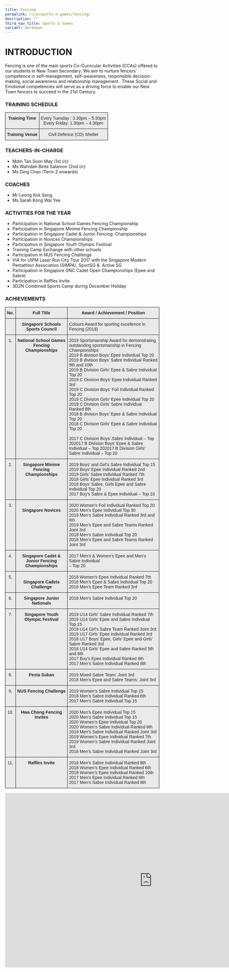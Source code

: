 ```yaml
---
title: Fencing
permalink: /cca/sports-n-games/fencing/
description: ""
third_nav_title: Sports & Games
variant: markdown
---
```

# INTRODUCTION 

Fencing is one of the main sports Co-Curricular Activities (CCAs) offered to our students in New Town Secondary. We aim to nurture fencers' competence in self-management, self-awareness, responsible decision-making, social awareness and relationship management. &nbsp;These Social and Emotional competencies will serve as a driving force to enable our New Town fencers to succeed in the 21st Century.  
  
### TRAINING SCHEDULE

<style type="text/css">
.tg  {border-collapse:collapse;border-spacing:0;}
.tg td{border-color:black;border-style:solid;border-width:1px;font-family:Arial, sans-serif;font-size:14px;
  overflow:hidden;padding:10px 5px;word-break:normal;}
.tg th{border-color:black;border-style:solid;border-width:1px;font-family:Arial, sans-serif;font-size:14px;
  font-weight:normal;overflow:hidden;padding:10px 5px;word-break:normal;}
.tg .tg-n4qt{background-color:#EAEAEA;color:#222;font-weight:bold;text-align:center;vertical-align:top}
.tg .tg-ii8k{background-color:#EAEAEA;color:#222;text-align:center;vertical-align:top}
</style>
<table class="tg">
<thead>
  <tr>
    <th class="tg-n4qt">Training Time</th>
    <th class="tg-ii8k">Every Tuesday : 3.30pm – 5.30pm<br>Every Friday: 1.30pm – 4.30pm</th>
  </tr>
</thead>
<tbody>
  <tr>
    <td class="tg-n4qt">Training Venue</td>
    <td class="tg-ii8k">Civil Defence (CD) Shelter</td>
  </tr>
</tbody>
</table>

### TEACHERS-IN-CHARGE

*   Mdm Tan Soon May (1st i/c)
*   Ms Wahidah Binte Salamon (2nd i/c)
*   Ms Ding Chao (Term 2 onwards)

### COACHES

*   Mr Leong Kok Seng
*   Ms Sarah Kong Wai Yee&nbsp;

### ACTIVITIES FOR THE YEAR

*   Participation in National School Games Fencing Championship&nbsp;
*   Participation in Singapore Minime Fencing Championship
*   Participation in Singapore Cadet &amp; Junior Fencing &nbsp;Championships
*   Participation in Novices Championships
*   Participation in Singapore Youth Olympic Festival
*   Training Camp Exchange with other schools
*   Participation in NUS Fencing Challenge
*   VIA for UIPM Laser Run City Tour 2017 with the Singapore Modern Pentathlon Association (SIMPA), SportSG &amp; &nbsp;Active SG
*   Participation in Singapore GNC Cadet Open Championships (Epee and Sabre)
*   Participation in Raffles Invite
*   3D2N Combined Sports Camp during December Holiday

  
### ACHIEVEMENTS

<style type="text/css">
.tg  {border-collapse:collapse;border-spacing:0;}
.tg td{border-color:black;border-style:solid;border-width:1px;font-family:Arial, sans-serif;font-size:14px;
  overflow:hidden;padding:10px 5px;word-break:normal;}
.tg th{border-color:black;border-style:solid;border-width:1px;font-family:Arial, sans-serif;font-size:14px;
  font-weight:normal;overflow:hidden;padding:10px 5px;word-break:normal;}
.tg .tg-n4qt{background-color:#EAEAEA;color:#222;font-weight:bold;text-align:center;vertical-align:top}
.tg .tg-y7qa{background-color:#EAEAEA;color:#222;text-align:left;vertical-align:top}
.tg .tg-ii8k{background-color:#EAEAEA;color:#222;text-align:center;vertical-align:top}
</style>
<table class="tg">
<thead>
  <tr>
    <th class="tg-n4qt">No.</th>
    <th class="tg-n4qt">Full Title</th>
    <th class="tg-n4qt">Award / Achievement / Position</th>
  </tr>
</thead>
<tbody>
  <tr>
    <td class="tg-ii8k"> </td>
    <td class="tg-n4qt">Singapore Schools Sports Council</td>
    <td class="tg-y7qa">Colours Award for sporting excellence in Fencing (2019)</td>
  </tr>
  <tr>
    <td class="tg-ii8k">1.</td>
    <td class="tg-n4qt">National School Games Fencing Championships</td>
    <td class="tg-y7qa">2019 Sportsmanship Award for demonstrating outstanding sportsmanship in Fencing Championships <br>2019 B division Boys’ Epee Individual Top 20<br>2019 B division Boys’ Sabre Individual Ranked 9th and 10th<br>2019 B Division Girls’ Epee &amp; Sabre Individual Top 20<br>2019 C Division Boys’ Epee Individual Ranked 3rd<br>2019 C Division Boys’ Foil Individual Ranked Top 20<br>2019 C Division Girls’ Epee Individual Top 20<br>2019 C Division Girls’ Sabre Individual Ranked 8th<br>2018 B division Boys’ Epee &amp; Sabre Individual Top 20<br>2018 C Division Girls’ Epee &amp; Sabre Individual Top 20<br><br>2017 C Division Boys’ Sabre Individual – Top 202017 B Division Boys’ Epee &amp; Sabre Individual – Top 202017 B Division Girls’ Sabre Individual – Top 20 <br></td>
  </tr>
  <tr>
    <td class="tg-ii8k">2.</td>
    <td class="tg-n4qt">Singapore Minime Fencing Championships </td>
    <td class="tg-y7qa">2019 Boys’ and Girl’s Sabre Individual Top 15<br>2019 Boys’ Epee Individual Ranked 2nd<br>2019 Girls’ Sabre Individual Ranked 7th <br>2018 Girls’ Epee Individual Ranked 3rd<br>2018 Boys’ Sabre, Girls Epee and Sabre Individual Top 20<br>2017 Boy’s Sabre &amp; Epee Individual – Top 10</td>
  </tr>
  <tr>
    <td class="tg-ii8k">3.</td>
    <td class="tg-ii8k"><span style="font-weight:bold"> </span><br><span style="font-weight:bold">Singapore Novices</span></td>
    <td class="tg-y7qa">2020 Women’s Foil Individual Ranked Top 20 <br>2020 Men’s Epee Individual Top 30 <br>2019 Men’s Sabre Individual Ranked 3rd and 6th <br>2019 Men’s Epee and Sabre Teams Ranked Joint 3rd <br>2018 Men’s Sabre Individual Top 20<br>2018 Men’s Epee and Sabre Teams Ranked Joint 3rd</td>
  </tr>
  <tr>
    <td class="tg-ii8k">4.</td>
    <td class="tg-n4qt">Singapore Cadet &amp; Junior Fencing Championships</td>
    <td class="tg-y7qa">2017 Men’s &amp; Women’s Epee and Men’s Sabre Individual<br>– Top 20</td>
  </tr>
  <tr>
    <td class="tg-ii8k">5.</td>
    <td class="tg-ii8k"><span style="font-weight:bold"> </span><br><span style="font-weight:bold">Singapore Cadets Challenge </span></td>
    <td class="tg-y7qa">2018 Women’s Epee Individual Ranked 7th<br>2018 Men’s Epee &amp; Sabre Individual Top 20<br>2018 Men’s Epee Team Ranked 3rd</td>
  </tr>
  <tr>
    <td class="tg-ii8k">6.</td>
    <td class="tg-n4qt">Singapore Junior Nationals </td>
    <td class="tg-y7qa">2018 Men’s Sabre Individual Top 20</td>
  </tr>
  <tr>
    <td class="tg-ii8k">7.</td>
    <td class="tg-ii8k"><span style="font-weight:bold"> Singapore Youth Olympic Festival </span></td>
    <td class="tg-y7qa">2019 U14 Girls’ Sabre Individual Ranked 7th <br>2019 U14 Girls’ Epee and Sabre Individual Top 15 <br>2019 U14 Girl’s Sabre Team Ranked Joint 3rd<br>2019 U17 Girls’ Epee Individual Ranked 3rd<br>2018 U17 Boys’ Epee, Girls’ Epee and Girls’ Sabre Ranked 3rd<br>2018 U14 Girls’ Epee and Sabre Ranked 5th and 6th  <br>2017 Boy’s Epee Individual Ranked 8th<br>2017 Men’s Sabre Individual Ranked 8th</td>
  </tr>
  <tr>
    <td class="tg-ii8k">8.</td>
    <td class="tg-n4qt">Pesta Sukan</td>
    <td class="tg-y7qa">2019 Mixed Sabre Team: Joint 3rd <br>2018 Men’s Epee and Sabre Teams: Joint 3rd</td>
  </tr>
  <tr>
    <td class="tg-ii8k">9.</td>
    <td class="tg-ii8k"><span style="font-weight:bold"> NUS Fencing Challenge </span></td>
    <td class="tg-y7qa">2019 Women’s Sabre Individual Top 15 <br>2018 Men’s Sabre Individual Ranked 6th <br>2017 Men’s Sabre Individual Top 15</td>
  </tr>
  <tr>
    <td class="tg-ii8k">10.</td>
    <td class="tg-n4qt">Hwa Chong Fencing Invites</td>
    <td class="tg-y7qa">2020 Men’s Epee Individual Top 15 <br>2020 Men’s Sabre Individual Top 15 <br>2020 Women’s Epee Individual Top 20<br>2020 Women’s Sabre Individual Ranked 6th <br>2019 Men’s Sabre Individual Ranked Joint 3rd<br>2019 Women’s Epee Individual Ranked 7th<br>2019 Women’s Sabre Individual Ranked Joint 3rd <br>2018 Men’s Sabre Individual Ranked Joint 3rd </td>
  </tr>
  <tr>
    <td class="tg-ii8k">11.</td>
    <td class="tg-n4qt">Raffles Invite</td>
    <td class="tg-y7qa">2018 Men’s Sabre Individual Ranked 8th<br>2018 Women’s Epee Individual Ranked 6th<br>2018 Women’s Epee Individual Ranked 10th<br>2017 Men’s Epee Individual Ranked 6th <br>2017 Men’s Sabre Individual Ranked 8th </td>
  </tr>
</tbody>
</table>

<iframe allowfullscreen="true" height="569" width="960" frameborder="0" src="https://docs.google.com/presentation/d/e/2PACX-1vRLB4jrZFvZEdY_cxB_-gRqO07AkTfCYKvtxwOj8XhzXzYPhHHwmfly6JKjvFudCZTGv02i0b3R5xi2/embed?start=true&amp;loop=true&amp;delayms=3000"></iframe>